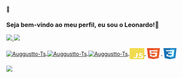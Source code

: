 👋
###  Seja bem-vindo ao meu perfil, eu sou o Leonardo!🚀
<div align="center" style="display: flex; justify-content: space-between; width:100%">
  <a href="https://github.com/Auggustto">
  <img height="150em" src="https://github-readme-stats.vercel.app/api?username=Auggustto&show_icons=true&theme=dracula&include_all_commits=true&count_private=true"/>
  <img height="150em" src="https://github-readme-stats.vercel.app/api/top-langs/?username=uLuccas&layout=compact&langs_count=7&theme=dracula"/>
</div>
<div style="display: inline_block"><br>
  <img align="center" alt="Auggustto-Ts" height="50" width="50" src="https://cdn.jsdelivr.net/gh/devicons/devicon/icons/python/python-original.svg">
  <img align="center" alt="Auggustto-Ts" height="50" width="50" src="https://cdn.jsdelivr.net/gh/devicons/devicon/icons/docker/docker-original.svg">
  <img align="center" alt="Auggustto-Ts" height="50" width="50" src="https://cdn.jsdelivr.net/gh/devicons/devicon/icons/php/php-original.svg">
  <img align="center" alt="Auggustto-Js" height="30" width="40" src="https://raw.githubusercontent.com/devicons/devicon/master/icons/javascript/javascript-plain.svg">  
  <img align="center" alt="Auggustto-HTML" height="30" width="40" src="https://raw.githubusercontent.com/devicons/devicon/master/icons/html5/html5-original.svg">
   <img align="center" alt="Auggustto-CSS" height="30" width="40" src="https://raw.githubusercontent.com/devicons/devicon/master/icons/css3/css3-original.svg">
</div>

<div style="display: inline_block"> 
<!--   <a href="https://www.instagram.com/ubeico.ofc/" target="_blank"><img src="https://img.shields.io/badge/-Instagram-%23E4405F?style=for-the-badge&logo=instagram&logoColor=white" target="_blank"></a> -->
<br>
  <a href="https://www.linkedin.com/in/leonardo-augusto-9316081b7" target="_blank"><img src="https://img.shields.io/badge/-LinkedIn-%230077B5?style=for-the-badge&logo=linkedin&logoColor=white" target="_blank"></a>
</div>
  
<!-- [![Top Langs](https://github-readme-stats.vercel.app/api/top-langs/?username=Auggustto)](https://github.com/Auggustto/github-readme-stats) -->

  
<!-- ![snake gif](https://github.com/Auggustto/Auggustto/blob/output/github-contribution-grid-snake.svg) -->
